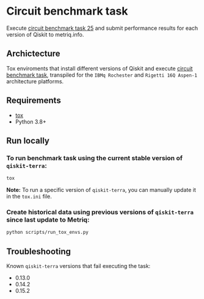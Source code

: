 # Circuit benchmark task

Execute [circuit benchmark task 25](https://metriq.info/Task/25) and submit performance results for each version of Qiskit to metriq.info.

## Archictecture

Tox enviroments that install different versions of Qiskit and execute [circuit benchmark task](https://github.com/qiskit-community/submit-metriq/blob/main/scripts/circuit_depth_and_gate_count.py), transpiled for the `IBMq Rochester` and `Rigetti 16Q Aspen-1` architecture platforms.

## Requirements
* [tox](https://pypi.org/project/tox/)
* Python 3.8+


## Run locally
### To run benchmark task using the current stable version of `qiskit-terra`:
```bash
tox
```
**Note:**
To run a specific version of `qiskit-terra`, you can manually update it in the `tox.ini` file.

### Create historical data using previous versions of  `qiskit-terra` since last update to Metriq:

```bash
python scripts/run_tox_envs.py
```

## Troubleshooting
Known `qiskit-terra` versions that fail executing the task:
* 0.13.0
* 0.14.2
* 0.15.2
